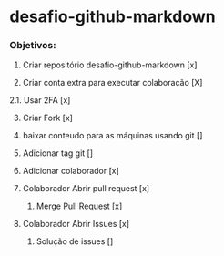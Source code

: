 # desafio-github-markdown

### Objetivos:

1. Criar repositório desafio-github-markdown [x]

2. Criar conta extra para executar colaboração [X]

2.1. Usar 2FA [x]

3. Criar Fork [x]

4. baixar conteudo para as máquinas usando git []

5. Adicionar tag git []

6. Adicionar colaborador [x]

7. Colaborador Abrir pull request [x]

    1. Merge Pull Request [x]

8. Colaborador Abrir Issues [x]

    1. Solução de issues []

 
